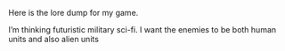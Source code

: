 Here is the lore dump for my game.

I’m thinking futuristic military sci-fi. I want the enemies to be both human units and also alien units